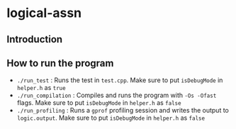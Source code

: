 # logical-assn

Introduction
---

How to run the program
---
- `./run_test` : Runs the test in `test.cpp`. Make sure to put `isDebugMode` in `helper.h` as `true`
- `./run_compilation` : Compiles and runs the program with `-Os -Ofast` flags. Make sure to put `isDebugMode` in `helper.h` as `false`
- `./run_profiling` : Runs a `gprof` profiling session and writes the output to `logic.output`. Make sure to put `isDebugMode` in `helper.h` as `false`
